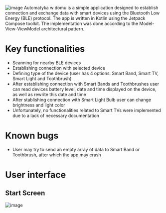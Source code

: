 ![image](https://github.com/Abuhadziar/Automatyka_w_domu/assets/130935744/eb92c05d-3fbb-4cf1-807b-4d40d522cabe)
Automatyka w domu is a simple application designed to establish connection and exchange data with smart devices using the Bluetooth Low Energy (BLE) protocol. 
The app is written in Kotlin using the Jetpack Compose toolkit. The implementation was done according to the Model-View-ViewModel architectural pattern.
# Key functionalities
* Scanning for nearby BLE devices
* Establishing connection with selected device
* Defining type of the device (user has 4 options: Smart Band, Smart TV, Smart Light and Toothbrush)
* After establishing connection with Smart Bands and Toothbrushes user can read devices battery level, date and time displayed on the device, as well as rewrite this date and time
* After stablishing connection with Smart Light Bulb user can change brightness and light color
* Unfortunately, no functionalities related to Smart TVs were implemented due to a lack of necessary documentation
# Known bugs
* User may try to send an empty array of data to Smart Band or Toothbrush, after which the app may crash
# User interface
## Start Screen
![image](https://github.com/Abuhadziar/Automatyka_w_domu/assets/130935744/aa8fbb0b-19bb-430b-a99d-db73a31b2346)

